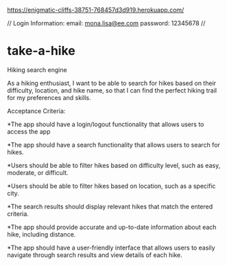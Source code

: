 https://enigmatic-cliffs-38751-768457d3d919.herokuapp.com/

// Login Information:
  email: mona.lisa@ee.com
  password: 12345678
//

# take-a-hike
Hiking search engine

As a hiking enthusiast, I want to be able to search for hikes based on their difficulty, location, and hike name, so that I can find the perfect hiking trail for my preferences and skills.

Acceptance Criteria:

*The app should have a login/logout functionality that allows users to access the app

*The app should have a search functionality that allows users to search for hikes.

*Users should be able to filter hikes based on difficulty level, such as easy, moderate, or difficult.

*Users should be able to filter hikes based on location, such as a specific city.

*The search results should display relevant hikes that match the entered criteria.

*The app should provide accurate and up-to-date information about each hike, including distance.

*The app should have a user-friendly interface that allows users to easily navigate through search results and view details of each hike.



